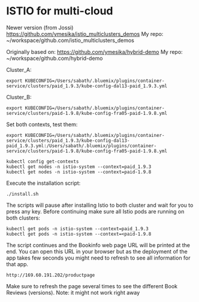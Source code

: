 # ISTIO for multi-cloud

Newer version (from Jossi)
https://github.com/ymesika/istio_multiclusters_demos
My repo: ~/workspace/github.com/istio_multiclusters_demos

Originally based on: https://github.com/ymesika/hybrid-demo
My repo: ~/workspace/github.com/hybrid-demo

Cluster_A:
```
export KUBECONFIG=/Users/sabath/.bluemix/plugins/container-service/clusters/paid_1.9.3/kube-config-dal13-paid_1.9.3.yml
```

Cluster_B:
```
export KUBECONFIG=/Users/sabath/.bluemix/plugins/container-service/clusters/paid-1.9.8/kube-config-fra05-paid-1.9.8.yml
```

Set both contexts, test them:
```
export KUBECONFIG=/Users/sabath/.bluemix/plugins/container-service/clusters/paid_1.9.3/kube-config-dal13-paid_1.9.3.yml:/Users/sabath/.bluemix/plugins/container-service/clusters/paid-1.9.8/kube-config-fra05-paid-1.9.8.yml

kubectl config get-contexts
kubectl get nodes -n istio-system --context=paid_1.9.3
kubectl get nodes -n istio-system --context=paid-1.9.8
```

Execute the installation script:

```
./install.sh
```

The scripts will pause after installing Istio to both cluster and wait for you to press any key. Before continuing make sure all Istio pods are running on both clusters:

```
kubectl get pods -n istio-system --context=paid_1.9.3
kubectl get pods -n istio-system --context=<paid-1.9.8
```
The script continues and the Bookinfo web page URL will be printed at the end. You can open this URL in your browser but as the deployment of the app takes few seconds you might need to refresh to see all information for that app.

```
http://169.60.191.202/productpage
```
Make sure to refresh the page several times to see the different Book Reviews (versions). Note: it might not work right away
